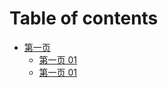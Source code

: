 # Table of contents

* [第一页](di-yi-ye.md)
  * [第一页   01](di-yi-ye-01.md)
  * [第一页   01](di-yi-ye-01.md)

